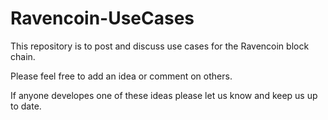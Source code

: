 # Ravencoin-UseCases

This repository is to post and discuss use cases for the Ravencoin block chain.

Please feel free to add an idea or comment on others.

If anyone developes one of these ideas please let us know and keep us up to date.
